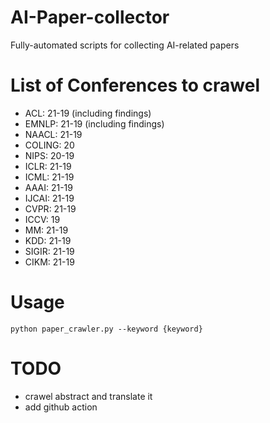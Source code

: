 # AI-Paper-collector
Fully-automated scripts for collecting AI-related papers

# List of Conferences to crawel
* ACL: 21-19 (including findings)
* EMNLP: 21-19 (including findings)
* NAACL: 21-19
* COLING: 20
* NIPS: 20-19
* ICLR: 21-19
* ICML: 21-19
* AAAI: 21-19
* IJCAI: 21-19
* CVPR: 21-19
* ICCV: 19
* MM: 21-19
* KDD: 21-19
* SIGIR: 21-19
* CIKM: 21-19

# Usage
```
python paper_crawler.py --keyword {keyword}
```

# TODO
* crawel abstract and translate it
* add github action
